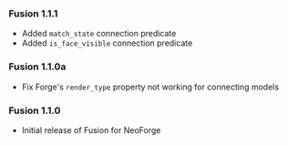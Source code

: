 ### Fusion 1.1.1
- Added `match_state` connection predicate
- Added `is_face_visible` connection predicate

### Fusion 1.1.0a
- Fix Forge's `render_type` property not working for connecting models

### Fusion 1.1.0
- Initial release of Fusion for NeoForge
